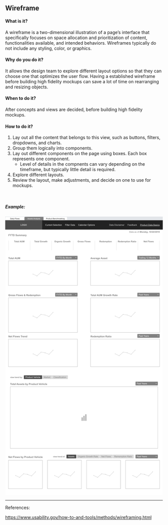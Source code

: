 ## Wireframe

#### What is it?
A wireframe is a two-dimensional illustration of a page’s interface that specifically focuses on space allocation and prioritization of content, functionalities available, and intended behaviors. Wireframes typically do not include any styling, color, or graphics. 

#### Why do you do it?
It allows the design team to explore different layout options so that they can choose one that optimizes the user flow. Having a established wireframe before building high fidelity mockups can save a lot of time on rearranging and resizing objects. 

#### When to do it?
After concepts and views are decided, before building high fidelity mockups. 

#### How to do it?
1. Lay out all the content that belongs to this view, such as buttons, filters, dropdowns, and charts.
2. Group them logically into components.
3. Lay out different components on the page using boxes. Each box represents one component.
    * Level of details in the compnents can vary depending on the timeframe, but typically little detail is required.
4. Explore different layouts.
5. Review the layout, make adjustments, and decide on one to use for mockups.

<br>

##### Example:

![Wireframe](/images/wireframe.png?raw=true "Wireframe")


---

References:

https://www.usability.gov/how-to-and-tools/methods/wireframing.html
